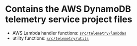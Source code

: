 # Contains the AWS DynamoDB telemetry service project files

- AWS Lambda handler functions: [`src/telemetry/lambdas`](https://github.com/dieboljo/thermonitor/tree/master/go/src/telemetry/lambdas)
- utility functions: [`src/telemetry/utils`](https://github.com/dieboljo/thermonitor/tree/master/go/src/telemetry/utils)
